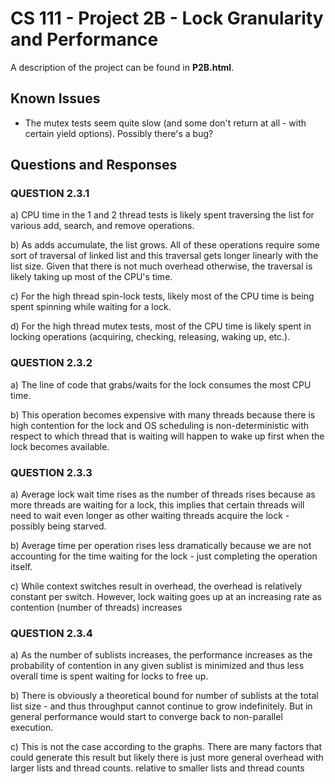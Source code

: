 # CS 111 - Project 2B - Lock Granularity and Performance

A description of the project can be found in **P2B.html**.

## Known Issues

* The mutex tests seem quite slow (and some don't return at all - with certain yield options). Possibly there's a bug?

## Questions and Responses

### QUESTION 2.3.1
a) CPU time in the 1 and 2 thread tests is likely spent traversing the list for various add, search, and remove operations.

b) As adds accumulate, the list grows. All of these operations require some sort of traversal of linked list and this traversal gets longer linearly with the list size. Given that there is not much overhead otherwise, the traversal is likely taking up most of the CPU's time.

c) For the high thread spin-lock tests, likely most of the CPU time is being spent spinning while waiting for a lock.

d) For the high thread mutex tests, most of the CPU time is likely spent in locking operations (acquiring, checking, releasing, waking up, etc.).

### QUESTION 2.3.2
a) The line of code that grabs/waits for the lock consumes the most CPU time.

b) This operation becomes expensive with many threads because there is high contention for the lock and OS scheduling is non-deterministic with respect to which thread that is waiting will happen to wake up first when the lock becomes available.

### QUESTION 2.3.3
a) Average lock wait time rises as the number of threads rises because as more threads are waiting for a lock, this implies that certain threads will need to wait even longer as other waiting threads acquire the lock - possibly being starved.

b) Average time per operation rises less dramatically because we are not accounting for the time waiting for the lock - just completing the operation itself.

c) While context switches result in overhead, the overhead is relatively constant per switch. However, lock waiting goes up at an increasing rate as contention (number of threads) increases

### QUESTION 2.3.4
a) As the number of sublists increases, the performance increases as the probability of contention in any given sublist is minimized and thus less overall time is spent waiting for locks to free up.

b) There is obviously a theoretical bound for number of sublists at the total list size - and thus throughput cannot continue to grow indefinitely. But in general performance would start to converge back to non-parallel execution.

c) This is not the case according to the graphs. There are many factors that could generate this result but likely there is just more general overhead with larger lists and thread counts. relative to smaller lists and thread counts